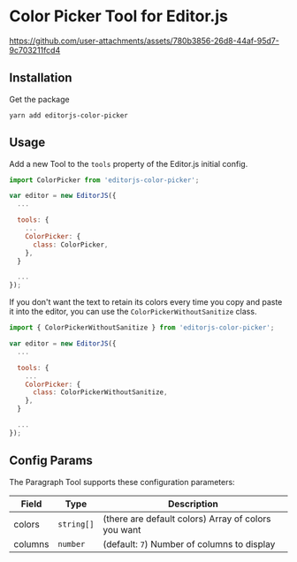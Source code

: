 # Color Picker Tool for Editor.js

https://github.com/user-attachments/assets/780b3856-26d8-44af-95d7-9c703211fcd4

## Installation

Get the package

```shell
yarn add editorjs-color-picker
```

## Usage

Add a new Tool to the `tools` property of the Editor.js initial config.

```javascript
import ColorPicker from 'editorjs-color-picker';

var editor = new EditorJS({
  ...

  tools: {
    ...
    ColorPicker: {
      class: ColorPicker,
    },
  }

  ...
});
```

If you don't want the text to retain its colors every time you copy and paste it into the editor, you can use the `ColorPickerWithoutSanitize` class.

```javascript
import { ColorPickerWithoutSanitize } from 'editorjs-color-picker';

var editor = new EditorJS({
  ...

  tools: {
    ...
    ColorPicker: {
      class: ColorPickerWithoutSanitize,
    },
  }

  ...
});
```

## Config Params

The Paragraph Tool supports these configuration parameters:

| Field   | Type       | Description                                         |
| ------- | ---------- | --------------------------------------------------- |
| colors  | `string[]` | (there are default colors) Array of colors you want |
| columns | `number`   | (default: `7`) Number of columns to display         |
